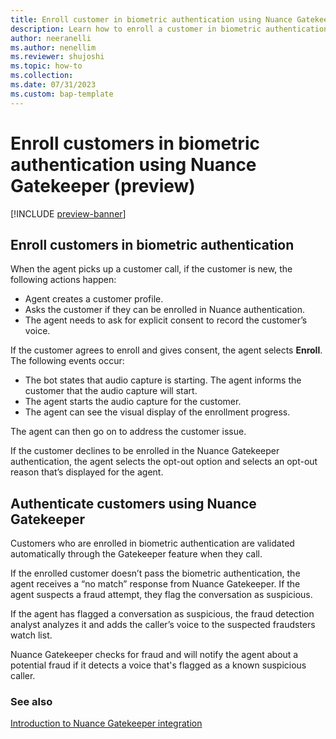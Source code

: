 ```yaml
---
title: Enroll customer in biometric authentication using Nuance Gatekeeper (preview)
description: Learn how to enroll a customer in biometric authentication using Nuance Gatekeeper. 
author: neeranelli
ms.author: nenellim
ms.reviewer: shujoshi
ms.topic: how-to 
ms.collection:
ms.date: 07/31/2023
ms.custom: bap-template 
---
```


# Enroll customers in biometric authentication using Nuance Gatekeeper (preview)

[!INCLUDE [preview-banner](../../shared-content/shared/preview-includes/preview-note.md)]

## Enroll customers in biometric authentication

When the agent picks up a customer call, if the customer is new, the following actions happen:

- Agent creates a customer profile.
- Asks the customer if they can be enrolled in Nuance authentication.
- The agent needs to ask for explicit consent to record the customer’s voice.

If the customer agrees to enroll and gives consent, the agent selects **Enroll**. The following events occur:

- The bot states that audio capture is starting. The agent informs the customer that the audio capture will start.
- The agent starts the audio capture for the customer.
- The agent can see the visual display of the enrollment progress.

The agent can then go on to address the customer issue.

If the customer declines to be enrolled in the Nuance Gatekeeper authentication, the agent selects the opt-out option and selects an opt-out reason that’s displayed for the agent.

## Authenticate customers using Nuance Gatekeeper

Customers who are enrolled in biometric authentication are validated automatically through the Gatekeeper feature when they call.

If the enrolled customer doesn’t pass the biometric authentication, the agent receives a “no match” response from Nuance Gatekeeper. If the agent suspects a fraud attempt, they flag the conversation as suspicious.

If the agent has flagged a conversation as suspicious, the fraud detection analyst analyzes it and adds the caller’s voice to the suspected fraudsters watch list.

Nuance Gatekeeper checks for fraud and will notify the agent about a potential fraud if it detects a voice that's flagged as a known suspicious caller.

### See also

[Introduction to Nuance Gatekeeper integration](nuance-gatekeeper-introduction.md)  
